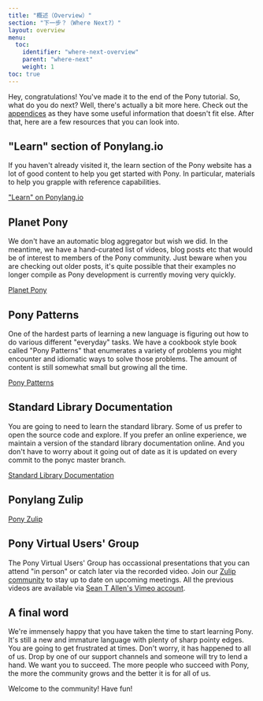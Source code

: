 ```yaml
---
title: "概述（Overview）"
section: "下一步？（Where Next?）"
layout: overview
menu:
  toc:
    identifier: "where-next-overview"
    parent: "where-next"
    weight: 1
toc: true
---
```


Hey, congratulations! You've made it to the end of the Pony tutorial. So, what do you do next? Well, there's actually a bit more here. Check out the [appendices](https://tutorial.ponylang.io/appendices/) as they have some useful information that doesn't fit else. After that, here are a few resources that you can look into.

## "Learn" section of Ponylang.io

If you haven't already visited it, the learn section of the Pony website has a lot of good content to help you get started with Pony. In particular, materials to help you grapple with reference capabilities.

["Learn" on Ponylang.io](https://www.ponylang.io/learn/)

## Planet Pony

We don't have an automatic blog aggregator but wish we did. In the meantime, we have a hand-curated list of videos, blog posts etc that would be of interest to members of the Pony community. Just beware when you are checking out older posts, it's quite possible that their examples no longer compile as Pony development is currently moving very quickly.

[Planet Pony](https://www.ponylang.io/community/planet-pony/)

## Pony Patterns

One of the hardest parts of learning a new language is figuring out how to do various different "everyday" tasks. We have a cookbook style book called "Pony Patterns" that enumerates a variety of problems you might encounter and idiomatic ways to solve those problems. The amount of content is still somewhat small but growing all the time.

[Pony Patterns](http://patterns.ponylang.io)

## Standard Library Documentation

You are going to need to learn the standard library. Some of us prefer to open the source code and explore. If you prefer an online experience, we maintain a version of the standard library documentation online. And you don't have to worry about it going out of date as it is updated on every commit to the ponyc master branch.

[Standard Library Documentation](https://stdlib.ponylang.io/)

## Ponylang Zulip

[Pony Zulip](https://ponylang.zulipchat.com)

## Pony Virtual Users' Group

The Pony Virtual Users' Group has occassional presentations that you can attend "in person" or catch later via the recorded video. Join our [Zulip community](https://ponylang.zulipchat.com/#narrow/stream/189932-announce/topic/VUG) to stay up to date on upcoming meetings. All the previous videos are available via [Sean T Allen's Vimeo account](https://vimeo.com/user6269014).

## A final word

We're immensely happy that you have taken the time to start learning Pony. It's still a new and immature language with plenty of sharp pointy edges. You are going to get frustrated at times. Don't worry, it has happened to all of us. Drop by one of our support channels and someone will try to lend a hand. We want you to succeed. The more people who succeed with Pony, the more the community grows and the better it is for all of us.

Welcome to the community! Have fun!
